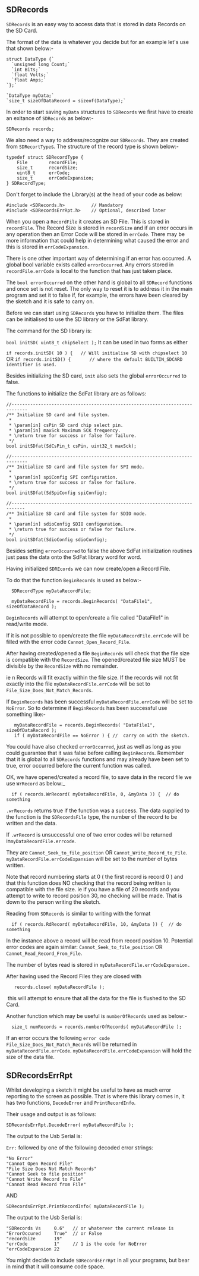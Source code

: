 ## SDRecords

`SDRecords` is an easy way to access data that is stored in data Records on the SD Card.

The format of the data is whatever you decide but for an example let's use that shown below:-

```
struct DataType {`
  `unsigned long Count;`
  `int Bits;`
  `float Volts;`
  `float Amps;`
`};`

`DataType myData;`
`size_t sizeOfDataRecord = sizeof(DataType);`
```

In order to start saving `myData` structures to `SDRecords` we first have to create an exitance of `SDRecords` as below:-

```
SDRecords records;
```

We also need a way to address/recognize our `SDRecords`. They are created from `SDRecortType`s.
The structure of the record type is shown below:-

```
typedef struct SDRecordType {
    File        recordFile;
    size_t      recordSize;
    uint8_t     errCode;
    size_t      errCodeExpansion;
} SDRecordType;
```

Don't forget to include the Library(s) at the head of your code as below:

```
#include <SDRecords.h>			// Mandatory
#include <SDRecordsErrRpt.h>    // Optional, described later
```

When you open a `RecordFile` it creates an SD File. This is stored in `recordFile`. The Record Size is stored in `recordSize` and if an error occurs in any operation then an Error Code will be stored in `errCode`. There may be more information that could help in determining what caused the error and this is stored  in `errCodeExpansion`.

There is one other important way of determining if an error has occurred. A global bool variable exists called `errorOccurred`. Any errors stored in `recordFile.errCode` is local to the function that has just taken place. 

The `bool errorOccurred` on the other hand is global to all `SDRecord` functions and once set is not reset. The only way to reset it is to address it in the main program and set it to false if, for example, the errors have been cleared by the sketch and it is safe to carry on.

Before we can start using `SDRecords` you have to initialize them. The files can be initialised to use the SD library or the SdFat library. 

The command for the SD library is:

   `bool initSD( uint8_t chipSelect );`      It can be used in two forms as either

   `if records.initSD( 10 ) {   // Will initialise SD with chipselect 10`
OR
   `if records.initSD() {		// where the default BUILTIN_SDCARD identifier is used.`

Besides initializing the SD card, `init` also sets the global `errorOccurred` to false.

The functions to initialize the SdFat library are as follows:

    //----------------------------------------------------------------------------
    /** Initialize SD card and file system.
     *
     * \param[in] csPin SD card chip select pin.
     * \param[in] maxSck Maximum SCK frequency.
     * \return true for success or false for failure.
     */
    bool initSDfat(SdCsPin_t csPin, uint32_t maxSck);
    
    //----------------------------------------------------------------------------
    /** Initialize SD card and file system for SPI mode.
     *
     * \param[in] spiConfig SPI configuration.
     * \return true for success or false for failure.
     */
    bool initSDfat(SdSpiConfig spiConfig);
    
    //---------------------------------------------------------------------------
    /** Initialize SD card and file system for SDIO mode.
     *
     * \param[in] sdioConfig SDIO configuration.
     * \return true for success or false for failure.
     */
    bool initSDfat(SdioConfig sdioConfig);

Besides setting `errorOccurred` to false the above SdFat initialization routines just pass the data onto the SdFat library word for word.

Having initialized `SDREcords` we can now create/open a Record File. 

To do that the function `BeginRecords` is used as below:-

```
  SDRecordType myDataRecordFile;

  myDataRecordFile = records.BeginRecords( "DataFile1", sizeOfDataRecord );
```

`BeginRecords` will attempt to open/create a file called "DataFile1" in read/write mode. 

If it is not possible to open/create the file `myDataRecordFile.errCode` will be filled with the error code `Cannot_Open_Record_File`. 

After having created/opened a file `BeginRecords` will check that the file size is compatible with the `RecordSize`. The opened/created file size MUST be divisible by the `RecordSize` with no remainder.

ie n Records will fit exactly within the file size. If the records will not fit exactly 
into the file `myDataRecordFile.errCode` will be set to `File_Size_Does_Not_Match_Records`.

If `BeginRecords` has been successful `myDataRecordFile.errCode` will be set to `NoError`. So to determine if `BeginRecords` has been successful use something like:-

```
   myDataRecordFile = records.BeginRecords( "DataFile1", sizeOfDataRecord );
   if ( myDataRecordFile == NoError ) { //  carry on with the sketch.
```

You could have also checked `errorOccurred`,  just as well as long as you could guarantee that it was false before calling `BeginRecords`. Remember that it is global to all `SDRecords` functions and may already have been set to true, error occurred before the current function was called.

OK, we have opened/created a record file, to save data in the record file we use `WrRecord` as below:_

```
  if ( records.WrRecord( myDataRecordFile, 0, &myData )) {  // do something
```

  `.wrRecords`  returns true if the function was a success. The data supplied to the function is the `SDRecordsFile` type, the number of the record to be written and the data. 

If `.wrRecord` is unsuccessful one of two error codes will be returned in`myDataRecordFile.errcode`. 

They are `Cannot_Seek_to_file_position` OR `Cannot_Write_Record_to_File`.
`myDataRecordFile.errCodeExpansion` will be set to the number of bytes written.

Note that record numbering starts at 0 ( the first record is record 0 ) and that this function does NO checking that the record being written is compatible with the file size. ie if you have a file of 20 records and you attempt to write to record position 30, no checking will be made. That is down to the person writing the sketch.

Reading from `SDRecords` is similar to writing with the format 

```
  if ( records.RdRecord( myDataRecordFile, 10, &myData )) {  // do something
```

In the instance above a record will be read from record position 10.
Potential error codes are again similar: `Cannot_Seek_to_file_position` OR `Cannot_Read_Record_From_File`.

The number of bytes read is stored in `myDataRecordFile.errCodeExpansion.`

After having used the Record Files they are closed with 

```
   records.close( myDataRecordFile );
```

​                             this will attempt to ensure that all the data for the file is flushed to the SD Card.  

Another function which may be useful  is `numberOfRecords` used as below:-

```
  size_t numRecords = records.numberOfRecords( myDataRecordFile );
```

If an error occurs the following `error code File_Size_Does_Not_Match_Records` will be returned in `myDataRecordFile.errCode`. `myDataRecordFile.errCodeExpansion` will hold the size of the data file.



## SDRecordsErrRpt

Whilst developing a sketch it might be useful to have as much error reporting to the screen as possible. That is where this library comes in, it has two functions, `DecodeError` and `PrintRecordInfo`.

Their usage and output is as follows:

`SDRecordsErrRpt.DecodeError( myDataRecordFile );`

The output to the Usb Serial is:

`Err:` followed by one of the following decoded error strings: 

    "No Error"
    "Cannot Open Record File"
    "File Size Does Not Match Records"
    "Cannot Seek to file position"
    "Cannot Write Record to File"
    "Cannot Read Record from File"

AND

`SDRecordsErrRpt.PrintRecordInfo( myDataRecordFile );`

The output to the Usb Serial is:

    "SDRecords Vs     0.6"   // or whaterver the current release is
    "ErrorOccured     True"  // or False
    "recordSize       19"
    "errCode          1"     // 1 is the code for NoError
    "errCodeExpansion 22

You might decide to include `SDRecordsErrRpt` in all your programs, but bear in mind that it  will consume code space.

